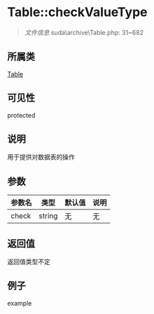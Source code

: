 # Table::checkValueType



> *文件信息* suda\archive\Table.php: 31~682

## 所属类 

[Table](../Table.md)

## 可见性

 protected 

## 说明


用于提供对数据表的操作



## 参数


| 参数名 | 类型 | 默认值 | 说明 |
|--------|-----|-------|-------|
| check |  string | 无 | 无 |



## 返回值

返回值类型不定


## 例子

example